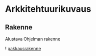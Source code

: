 # Arkkitehtuurikuvaus

## Rakenne

Alustava Ohjelman rakenne

! [pakkausrakenne](./kuvat/pakkausrakenne.png)
